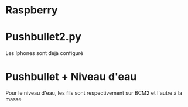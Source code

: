 # Raspberry
# Pushbullet2.py
Les Iphones sont déjà configuré

# Pushbullet + Niveau d'eau
Pour le niveau d'eau, les fils sont respectivement sur BCM2 et l'autre à la masse



